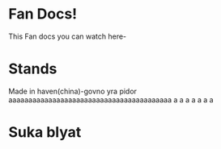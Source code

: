 # Fan Docs!
This Fan docs you can watch here-



# Stands
Made in haven(china)-govno
yra pidor
aaaaaaaaaaaaaaaaaaaaaaaaaaaaaaaaaaaaaaaaa
a
a
a
a
a
a
a
# Suka blyat
